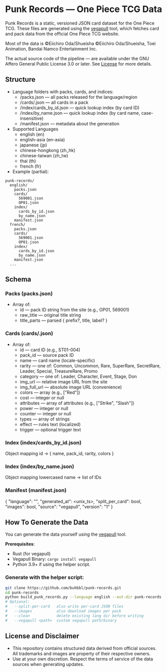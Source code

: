 # Punk Records — One Piece TCG Data

Punk Records is a static, versioned JSON card dataset for the One Piece TCG. These files are generated using the [vegapull](https://github.com/Coko7/vegapull) tool, which fetches card and pack data from the official One Piece TCG website.

Most of the data is ©Eiichiro Oda/Shueisha ©Eiichiro Oda/Shueisha, Toei Animation, Bandai Namco Entertainment Inc.

The actual source code of the pipeline — are available under the GNU Affero General Public License 3.0 or later. See [License](LICENSE) for more details.

## Structure

- Language folders with packs, cards, and indices:
    - <lang>/packs.json — all packs released for the language/region
    - <lang>/cards/<pack-id>.json — all cards in a pack
    - <lang>/index/cards_by_id.json — quick lookup index (by card ID)
    - <lang>/index/by_name.json — quick lookup index (by card name, case-insensitive)
    - <lang>/manifest.json — metadata about the generation
- Supported Languages
  - english (en)
  - english-asia (en-asia)
  - japanese (jp)
  - chinese-hongkong (zh_hk)
  - chinese-taiwan (zh_tw)
  - thai (th)
  - french (fr)
- Example (partial):

```
punk-records/
  english/
    packs.json
    cards/
      569001.json
      OP01.json
    index/
      cards_by_id.json
      by_name.json
    manifest.json
  french/
    packs.json
    cards/
      569001.json
      OP01.json
    index/
      cards_by_id.json
      by_name.json
    manifest.json
  ...
```

## Schema

### Packs (packs.json)

- Array of:
  - id — pack ID string from the site (e.g., OP01, 569001)
  - raw_title — original title string
  - title_parts — parsed { prefix?, title, label? }

### Cards (cards/<pack-id>.json)

- Array of:
  - id — card ID (e.g., ST01-004)
  - pack_id — source pack ID
  - name — card name (locale-specific)
  - rarity — one of: Common, Uncommon, Rare, SuperRare, SecretRare, Leader, Special, TreasureRare, Promo
  - category — one of: Leader, Character, Event, Stage, Don
  - img_url — relative image URL from the site
  - img_full_url — absolute image URL (convenience)
  - colors — array (e.g., ["Red"])
  - cost — integer or null
  - attributes — array of attributes (e.g., ["Strike", "Slash"])
  - power — integer or null
  - counter — integer or null
  - types — array of strings
  - effect — rules text (localized)
  - trigger — optional trigger text

### Index (index/cards_by_id.json)

Object mapping id -> { name, pack_id, rarity, colors }

### Index (index/by_name.json)

Object mapping lowercased name -> list of IDs

### Manifest (manifest.json)

{ "language": "<lang>", "generated_at": <unix_ts>, "split_per_card": bool, "images": bool, "source": "vegapull", "version": "1" }

## How To Generate the Data

You can generate the data yourself using the [vegapull](https://github.com/Coko7/vegapull) tool.

**Prerequisites**:
  - Rust (for vegapull)
  - Vegapull Binary: `cargo install vegapull`
  - Python 3.9+ if using the helper script.

### Generate with the helper script:

```bash
git clone https://github.com/buhbbl/punk-records.git
cd punk-records
python build_punk_records.py --language english --out-dir punk-records
# Optional:
#   --split-per-card   also write per-card JSON files
#   --images           also download images per pack
#   --clean            delete existing lang dir before writing
#   --vegapull <path>  custom vegapull path/binary
```

## License and Disclaimer
- This repository contains structured data derived from official sources. All trademarks and images are property of their respective owners.
- Use at your own discretion. Respect the terms of service of the data sources when generating updates.